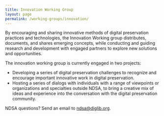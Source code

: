 ```yaml
---
title: Innovation Working Group
layout: page
permalink: /working-groups/innovation/
---
```


By encouraging and sharing innovative methods of digital preservation practices and technologies, the Innovation Working group distributes, documents, and shares emerging concepts, while conducting and guiding research and development with engaged partners to explore new solutions and opportunities.

The innovation working group is currently engaged in two projects:

- Developing a series of digital preservation challenges to recognize and encourage important innovative work in digital preservation.
- Hosting a series of dialogs with individuals with a range of viewpoints or organizations and specialties outside NDSA, to bring a creative mix of ideas and experience into the conversation with the digital preservation community.

NDSA questions? Send an email to ndsa@diglib.org.
